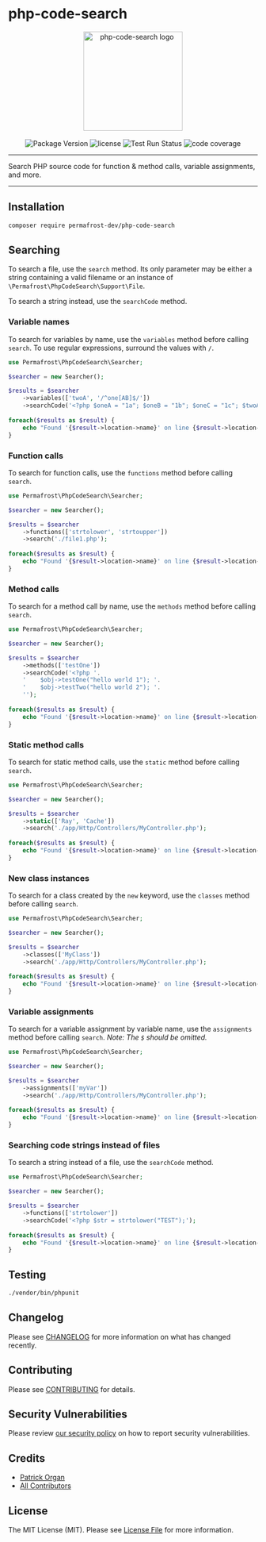 # php-code-search

<p align="center">
    <img src="https://static.permafrost.dev/images/php-code-search/php-code-search-logo.png" alt="php-code-search logo" height="200" style="block">
    <br><br>
    <img src="https://img.shields.io/github/v/release/permafrost-dev/php-code-search.svg?sort=semver&logo=github&" alt="Package Version">
    <img src="https://img.shields.io/github/license/permafrost-dev/php-code-search.svg?logo=opensourceinitiative&" alt="license">
    <img src="https://github.com/permafrost-dev/php-code-search/actions/workflows/run-tests.yml/badge.svg?branch=main" alt="Test Run Status">
    <img src="https://codecov.io/gh/permafrost-dev/php-code-search/branch/main/graph/badge.svg" alt="code coverage">
</p>

---

Search PHP source code for function & method calls, variable assignments, and more.

---

## Installation

```bash
composer require permafrost-dev/php-code-search
```

## Searching

To search a file, use the `search` method.  Its only parameter may be either a string containing a valid filename or an instance of `\Permafrost\PhpCodeSearch\Support\File`.

To search a string instead, use the `searchCode` method.

### Variable names

To search for variables by name, use the `variables` method before calling `search`.  To use regular expressions, surround the values with `/`.

```php
use Permafrost\PhpCodeSearch\Searcher;

$searcher = new Searcher();

$results = $searcher
    ->variables(['twoA', '/^one[AB]$/'])
    ->searchCode('<?php $oneA = "1a"; $oneB = "1b"; $oneC = "1c"; $twoA = "2a"; $twoB = "2b";');
    
foreach($results as $result) {
    echo "Found '{$result->location->name}' on line {$result->location->startLine}" . PHP_EOL;
}
```

### Function calls

To search for function calls, use the `functions` method before calling `search`.

```php
use Permafrost\PhpCodeSearch\Searcher;

$searcher = new Searcher();

$results = $searcher
    ->functions(['strtolower', 'strtoupper'])
    ->search('./file1.php');
    
foreach($results as $result) {
    echo "Found '{$result->location->name}' on line {$result->location->startLine}" . PHP_EOL;
}
```

### Method calls

To search for a method call by name, use the `methods` method before calling `search`.

```php
use Permafrost\PhpCodeSearch\Searcher;

$searcher = new Searcher();

$results = $searcher
    ->methods(['testOne'])
    ->searchCode('<?php '.
    '    $obj->testOne("hello world 1"); '.
    '    $obj->testTwo("hello world 2"); '.
    '');
    
foreach($results as $result) {
    echo "Found '{$result->location->name}' on line {$result->location->startLine}" . PHP_EOL;
}
```

### Static method calls

To search for static method calls, use the `static` method before calling `search`.

```php
use Permafrost\PhpCodeSearch\Searcher;

$searcher = new Searcher();

$results = $searcher
    ->static(['Ray', 'Cache'])
    ->search('./app/Http/Controllers/MyController.php');
    
foreach($results as $result) {
    echo "Found '{$result->location->name}' on line {$result->location->startLine}" . PHP_EOL;
}
```

### New class instances

To search for a class created by the `new` keyword, use the `classes` method before calling `search`.

```php
use Permafrost\PhpCodeSearch\Searcher;

$searcher = new Searcher();

$results = $searcher
    ->classes(['MyClass'])
    ->search('./app/Http/Controllers/MyController.php');
    
foreach($results as $result) {
    echo "Found '{$result->location->name}' on line {$result->location->startLine}" . PHP_EOL;
}
```

### Variable assignments

To search for a variable assignment by variable name, use the `assignments` method before calling `search`. _Note: The `$` should be omitted._

```php
use Permafrost\PhpCodeSearch\Searcher;

$searcher = new Searcher();

$results = $searcher
    ->assignments(['myVar'])
    ->search('./app/Http/Controllers/MyController.php');
    
foreach($results as $result) {
    echo "Found '{$result->location->name}' on line {$result->location->startLine}" . PHP_EOL;
}
```

### Searching code strings instead of files

To search a string instead of a file, use the `searchCode` method.

```php
use Permafrost\PhpCodeSearch\Searcher;

$searcher = new Searcher();

$results = $searcher
    ->functions(['strtolower'])
    ->searchCode('<?php $str = strtolower("TEST");');
    
foreach($results as $result) {
    echo "Found '{$result->location->name}' on line {$result->location->startLine}" . PHP_EOL;
}
```

## Testing

```bash
./vendor/bin/phpunit
```

## Changelog

Please see [CHANGELOG](CHANGELOG.md) for more information on what has changed recently.

## Contributing

Please see [CONTRIBUTING](.github/CONTRIBUTING.md) for details.

## Security Vulnerabilities

Please review [our security policy](../../security/policy) on how to report security vulnerabilities.

## Credits

- [Patrick Organ](https://github.com/patinthehat)
- [All Contributors](../../contributors)

## License

The MIT License (MIT). Please see [License File](LICENSE.md) for more information.
